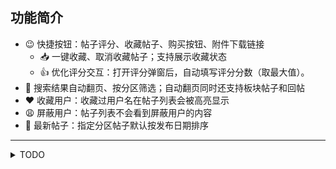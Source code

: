 ## 功能简介

- 😉 快捷按钮：帖子评分、收藏帖子、购买按钮、附件下载链接
  - 📥️ 一键收藏、取消收藏帖子；支持展示收藏状态
  - 👍 优化评分交互：打开评分弹窗后，自动填写评分分数（取最大值）。
- 📜 搜索结果自动翻页、按分区筛选；自动翻页同时还支持板块帖子和回帖
- ❤️ 收藏用户：收藏过用户名在帖子列表会被高亮显示
- 😩 屏蔽用户：帖子列表不会看到屏蔽用户的内容
- 📅 最新帖子：指定分区帖子默认按发布日期排序

------------

<details>
  <summary>TODO</summary>
  - [x] 优化收藏、拉黑用户交互
  - [ ] 新功能：自动翻页支持板块帖子、帖子回复和用户主题；支持单独开关
  - [ ] 新功能：折叠无效回复
  - [ ] 新功能：记录浏览历史
  - [ ] 新功能：帖子预览图
  - [ ] 新功能：每日自动签到
  - [ ] 新功能：订阅用户
  - [ ] 新功能：单独按板块开启按时间排序
  - [ ] 新功能：隐藏用户头像和勋章
</details>
